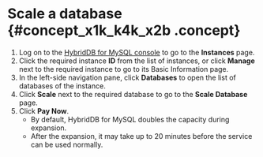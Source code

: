 # Scale a database {#concept_x1k_k4k_x2b .concept}

1.  Log on to the [HybridDB for MySQL console](https://petadata.console.aliyun.com/%22Console%22) to go to the **Instances** page.
2.  Click the required instance **ID** from the list of instances, or click **Manage** next to the required instance to go to its Basic Information page.
3.  In the left-side navigation pane, click **Databases** to open the list of databases of the instance.
4.  Click **Scale** next to the required database to go to the **Scale Database** page.
5.  Click **Pay Now**.
    -   By default, HybridDB for MySQL doubles the capacity during expansion.
    -   After the expansion, it may take up to 20 minutes before the service can be used normally.

